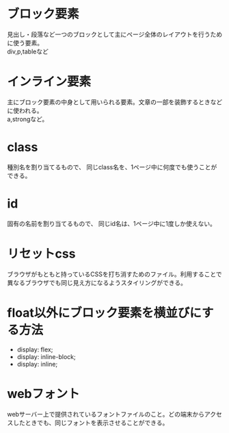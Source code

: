 # ブロック要素
見出し・段落など一つのブロックとして主にページ全体のレイアウトを行うために使う要素。  
div,p,tableなど

# インライン要素
主にブロック要素の中身として用いられる要素。文章の一部を装飾するときなどに使われる。  
a,strongなど。

# class
種別名を割り当てるもので、 同じclass名を、1ページ中に何度でも使うことができる。

# id
固有の名前を割り当てるもので、 同じid名は、1ページ中に1度しか使えない。

# リセットcss
ブラウザがもともと持っているCSSを打ち消すためのファイル。利用することで異なるブラウザでも同じ見え方になるようスタイリングができる。

# float以外にブロック要素を横並びにする方法
- display: flex;
- display: inline-block;
- display: inline;

# webフォント
webサーバー上で提供されているフォントファイルのこと。どの端末からアクセスしたときでも、同じフォントを表示させることができる。
